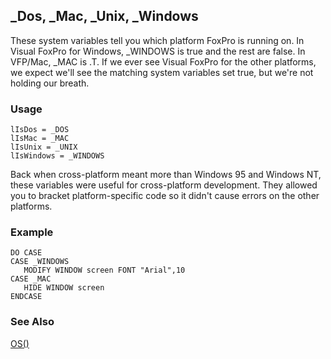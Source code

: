 ## _Dos, _Mac, _Unix, _Windows

These system variables tell you which platform FoxPro is running on. In Visual FoxPro for Windows, _WINDOWS is true and the rest are false. In VFP/Mac, _MAC is .T. If we ever see Visual FoxPro for the other platforms, we expect we'll see the matching system variables set true, but we're not holding our breath.

### Usage

```foxpro
lIsDos = _DOS
lIsMac = _MAC
lIsUnix = _UNIX
lIsWindows = _WINDOWS
```

Back when cross-platform meant more than Windows 95 and Windows NT, these variables were useful for cross-platform development. They allowed you to bracket platform-specific code so it didn't cause errors on the other platforms.

### Example

```foxpro
DO CASE
CASE _WINDOWS
   MODIFY WINDOW screen FONT "Arial",10
CASE _MAC
   HIDE WINDOW screen
ENDCASE
```
### See Also

[OS()](s4g119.md)